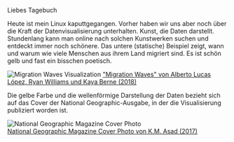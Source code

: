 Liebes Tagebuch

Heute ist mein Linux kaputtgegangen.
Vorher haben wir uns aber noch über die Kraft der Datenvisualisierung unterhalten. Kunst, die Daten darstellt. Stundenlang kann man online nach solchen Kunstwerken suchen und entdeckt immer noch schönere. Das untere (statische) Beispiel zeigt, wann und warum wie viele Menschen aus ihrem Land migriert sind. Es ist schön gelb und fast ein bisschen poetisch.

![Migration Waves Visualization](https://iibawards-prod.s3.amazonaws.com/projects/images/000/004/191/large.png?1568925084)
["Migration Waves" von Alberto Lucas López, Ryan Williams und Kaya Berne (2018)](https://www.nationalgeographic.com/magazine/2019/08/graphic-shows-past-50-years-of-global-human-migration/?sf215829698=1&sf217104276=1)

Die gelbe Farbe und die wellenförmige Darstellung der Daten bezieht sich auf das Cover der National Geographic-Ausgabe, in der die Visualisierung publiziert worden ist.  

![National Geographic Magazine Cover Photo](https://cloud.visura.co/548154.story_x_large.jpg)  
[National Geographic Magazine Cover Photo von K.M. Asad (2017)](https://visura.co/KMAsad/news/national-geographic-magazine-c)
